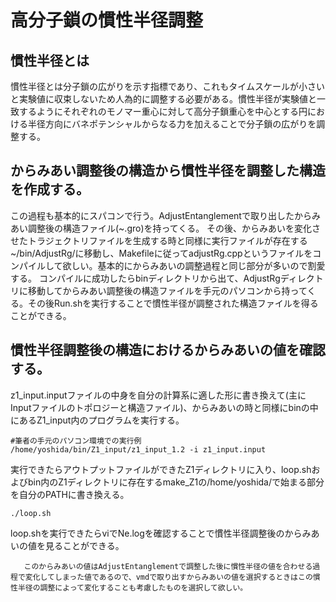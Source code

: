 # 高分子鎖の慣性半径調整

## 慣性半径とは

慣性半径とは分子鎖の広がりを示す指標であり、これもタイムスケールが小さいと実験値に収束しないため人為的に調整する必要がある。慣性半径が実験値と一致するようにそれぞれのモノマー重心に対して高分子鎖重心を中心とする円における半径方向にバネポテンシャルからなる力を加えることで分子鎖の広がりを調整する。

## からみあい調整後の構造から慣性半径を調整した構造を作成する。

この過程も基本的にスパコンで行う。AdjustEntanglementで取り出したからみあい調整後の構造ファイル(~.gro)を持ってくる。
その後、からみあいを変化させたトラジェクトリファイルを生成する時と同様に実行ファイルが存在する~/bin/AdjustRg/に移動し、Makefileに従ってadjustRg.cppというファイルをコンパイルして欲しい。基本的にからみあいの調整過程と同じ部分が多いので割愛する。
コンパイルに成功したらbinディレクトリから出て、AdjustRgディレクトリに移動してからみあい調整後の構造ファイルを手元のパソコンから持ってくる。その後Run.shを実行することで慣性半径が調整された構造ファイルを得ることができる。

## 慣性半径調整後の構造におけるからみあいの値を確認する。

z1_input.inputファイルの中身を自分の計算系に適した形に書き換えて(主にInputファイルのトポロジーと構造ファイル)、からみあいの時と同様にbinの中にあるZ1_input内のプログラムを実行する。

```shell
#筆者の手元のパソコン環境での実行例
/home/yoshida/bin/Z1_input/z1_input_1.2 -i z1_input.input
```
実行できたらアウトプットファイルができたZ1ディレクトリに入り、loop.shおよびbin内のZ1ディレクトリに存在するmake_Z1の/home/yoshida/で始まる部分を自分のPATHに書き換える。
```shell
./loop.sh
```
loop.shを実行できたらviでNe.logを確認することで慣性半径調整後のからみあいの値を見ることができる。

``` caution::
   このからみあいの値はAdjustEntanglementで調整した後に慣性半径の値を合わせる過程で変化してしまった値であるので、vmdで取り出すからみあいの値を選択するときはこの慣性半径の調整によって変化することも考慮したものを選択して欲しい。
